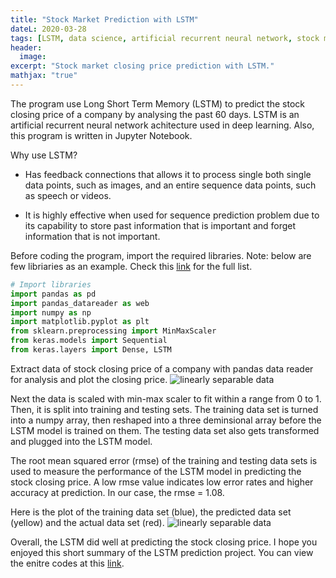 ```yaml
---
title: "Stock Market Prediction with LSTM"
dateL: 2020-03-28
tags: [LSTM, data science, artificial recurrent neural network, stock market prediction, closing price prediction, Jupyter Notebook]
header:
  image: 
excerpt: "Stock market closing price prediction with LSTM."
mathjax: "true"
---
```

The program use Long Short Term Memory (LSTM) to predict the stock closing price of a company by analysing the past 60 days. LSTM is an artificial recurrent neural network achitecture used in deep learning. Also, this program is written in Jupyter Notebook.

Why use LSTM?
* Has feedback connections that allows it to process single both single data points, such as images, and an entire sequence data points, such as speech or videos.
+ It is highly effective when used for sequence prediction problem due to its capability to store past information that is important and forget information that is not important.

Before coding the program, import the required libraries.
Note: below are few libriaries as an example. Check this [link](https://github.com/youavang/LSTM-Closing-Stock-Price-Prediction/blob/master/LSTM%20Closing%20Stock%20Price%20Prediction.ipynb) for the full list.

```python
# Import libraries
import pandas as pd
import pandas_datareader as web
import numpy as np
import matplotlib.pyplot as plt
from sklearn.preprocessing import MinMaxScaler
from keras.models import Sequential
from keras.layers import Dense, LSTM
```
Extract data of stock closing price of a company with pandas data reader for analysis and plot the closing price.
<img src="{{ site.url }}{{ site.baseurl }}/images/stock/stock.png" alt="linearly separable data">

Next the data is scaled with min-max scaler to fit within a range from 0 to 1. Then, it is split into training and testing sets. The training data set is turned into a numpy array, then reshaped into a three deminsional array before the LSTM model is trained on them. The testing data set also gets transformed and plugged into the LSTM model.

The root mean squared error (rmse) of the training and testing data sets is used to measure the performance of the LSTM model in predicting the stock closing price. A low rmse value indicates low error rates and higher accuracy at prediction. In our case, the rmse = 1.08.

Here is the plot of the training data set (blue), the predicted data set (yellow) and the actual data set (red).
<img src="{{ site.url }}{{ site.baseurl }}/images/stock/stockpredict.png" alt="linearly separable data">

Overall, the LSTM did well at predicting the stock closing price. I hope you enjoyed this short summary of the LSTM prediction project. You can view the enitre codes at this [link](https://github.com/youavang/LSTM-Closing-Stock-Price-Prediction/blob/master/LSTM%20Closing%20Stock%20Price%20Prediction.ipynb).
